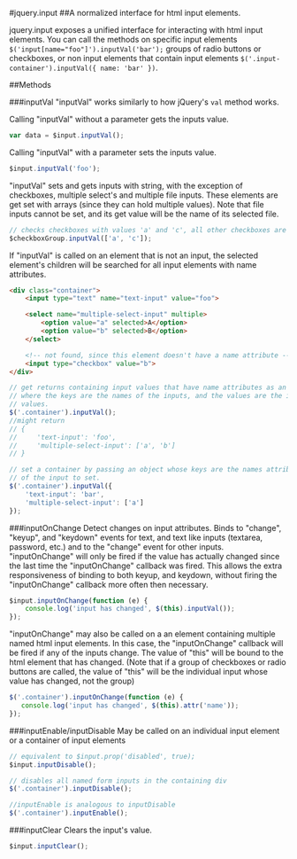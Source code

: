 #jquery.input
##A normalized interface for html input elements.

jquery.input exposes a unified interface for interacting with html input elements.
You can call the methods on specific input elements `$('input[name="foo"]').inputVal('bar');`
groups of radio buttons or checkboxes, or non input elements that contain
input elements `$('.input-container').inputVal({ name: 'bar' })`.

##Methods

###inputVal
"inputVal" works similarly to how jQuery's ```val``` method works.

Calling "inputVal" without a parameter gets the inputs value.
```javascript
var data = $input.inputVal();
```

Calling "inputVal" with a parameter sets the inputs value.
```javascript
$input.inputVal('foo');
````

"inputVal" sets and gets inputs with string, with the exception of checkboxes,
multiple select's and multiple file inputs.  These elements are get set with arrays
(since they can hold multiple values).  Note that file inputs cannot be set, and its
get value will be the name of its selected file.
```javascript
// checks checkboxes with values 'a' and 'c', all other checkboxes are unchecked.
$checkboxGroup.inputVal(['a', 'c']);
```

If "inputVal" is called on an element that is not an input, the selected element's
children will be searched for all input elements with name attributes.

```html
<div class="container">
    <input type="text" name="text-input" value="foo">

    <select name="multiple-select-input" multiple>
        <option value="a" selected>A</option>
        <option value="b" selected>B</option>
    </select>

    <!-- not found, since this element doesn't have a name attribute -->
    <input type="checkbox" value="b">
</div>
```
```javascript
// get returns containing input values that have name attributes as an object
// where the keys are the names of the inputs, and the values are the inputs
// values.
$('.container').inputVal();
//might return
// {
//     'text-input': 'foo',
//     'multiple-select-input': ['a', 'b']
// }

// set a container by passing an object whose keys are the names attributes
// of the input to set.
$('.container').inputVal({
    'text-input': 'bar',
    'multiple-select-input': ['a']
});
```

###inputOnChange
Detect changes on input attributes.  Binds to "change", "keyup", and "keydown" events
for text, and text like inputs (textarea, password, etc.) and to the "change" event
for other inputs.  "inputOnChange" will only be fired if the value has actually changed
since the last time the "inputOnChange" callback was fired.  This allows the extra
responsiveness of binding to both keyup, and keydown, without firing the "inputOnChange"
callback more often then necessary.

```javascript
$input.inputOnChange(function (e) {
    console.log('input has changed', $(this).inputVal());
});
```

"inputOnChange" may also be called on a an element containing multiple named html
input elements.  In this case, the "inputOnChange" callback will be fired if any
of the inputs change.  The value of "this" will be bound to the html element that
has changed.  (Note that if a group of checkboxes or radio buttons are called,
the value of "this" will be the individual input whose value has changed, not the
group)

```javascript
$('.container').inputOnChange(function (e) {
   console.log('input has changed', $(this).attr('name'));
});
```

###inputEnable/inputDisable
May be called on an individual input element or a container of input elements
```javascript
// equivalent to $input.prop('disabled', true);
$input.inputDisable();

// disables all named form inputs in the containing div
$('.container').inputDisable();

//inputEnable is analogous to inputDisable
$('.container').inputEnable();
```

###inputClear
Clears the input's value.
```javascript
$input.inputClear();
```
